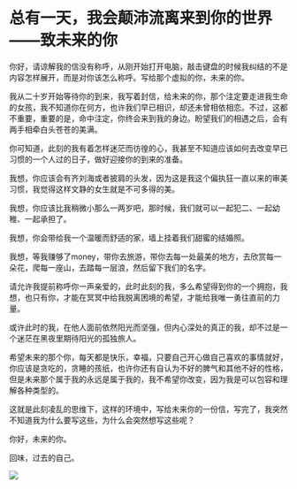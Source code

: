# 总有一天，我会颠沛流离来到你的世界——致未来的你

​​你好，请谅解我的信没有称呼，从刚开始打开电脑，敲击键盘的时候我纠结的不是内容怎样展开，而是对你该怎么称呼。写给那个虚拟的你，未来的你。

我从二十岁开始等待你的到来，我写着封信，给未来的你，那个注定要走进我生命的女孩，我不知道你在何方，也许我们早已相识，却还未曾相依相恋。不过，这都不重要，重要的是，命中注定，你终会来到我的身边。盼望我们的相遇之后，会有两手相牵白头苍苍的美满。

你可知道，此刻的我有着怎样迷茫而彷徨的心，我甚至不知道应该如何去改变早已习惯的一个人过的日子，做好迎接你的到来的准备。

我想，你应该会有齐刘海或者披肩的头发，因为这是我这个偏执狂一直以来的审美习惯，我觉得这样文静的女生就是不可多得的美。

我想，你应该比我稍微小那么一两岁吧，那时候，我们就可以一起犯二、一起幼稚、一起承担了。

我想，你会带给我一个温暖而舒适的家，墙上挂着我们甜蜜的结婚照。

我想，等我赚够了money，带你去旅游，带你去每一处最美的地方，去欣赏每一朵花，爬每一座山，去踏每一层浪，然后留下我们的名字。

请允许我提前称呼你一声亲爱的，此时此刻的我，多么希望得到你的一个拥抱，我想，也只有你，才能在冥冥中给我脱离困境的希望，才能给我唯一勇往直前的力量。

或许此时的我，在他人面前依然阳光而坚强，但内心深处的真正的我，却不过是一个迷茫在黑夜里期待阳光的孤独旅人。

希望未来的那个你，每天都是快乐，幸福，只要自己开心做自己喜欢的事情就好，你应该是贪吃的，贪睡的孩纸，也许你还有自认为不好的脾气和其他不好的性格，但是未来那个属于我的永远是属于我的，我不希望你改变，因为我是可以包容和理解各种类型的。

这就是此刻凌乱的思维下，这样的环境中，写给未来你的一份信，写完了，我突然不知道我为什么要写这些，为什么会突然想写这些呢？

你好，未来的你。

回味，过去的自己。

![](https://ww3.sinaimg.cn/wap720/d6168832gw1f961mnyg1tj20vj0hstas.jpg)